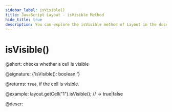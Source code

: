 ```yaml
---
sidebar_label: isVisible()
title: JavaScript Layout - isVisible Method 
hide_title: true
description: You can explore the isVisible method of Layout in the documentation of the DHTMLX JavaScript UI library. Browse developer guides and API reference, try out code examples and live demos, and download a free 30-day evaluation version of DHTMLX Suite 7.
---
```

 
# isVisible()

@short: checks whether a cell is visible

@signature: {'isVisible(): boolean;'}

@returns:
`true`, if the cell is visible.

@example:
layout.getCell("1").isVisible(); // -> true|false

@descr:

[comment]: # (@related: layout/work_with_layout.md#checking-visibility-of-a-cell)

[comment]: # (@relatedapi: layout/api/layout_show_method.md layout/api/layout_hide_method.md layout/api/layout_hidden_config.md)
